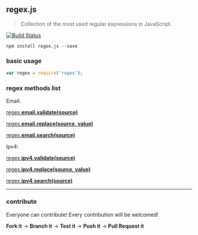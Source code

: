 ## regex.js

> Collection of the most used regular expressions in JavaScript.

[![Build Status](https://travis-ci.org/evandroeisinger/regex.js.svg?branch=master)](https://travis-ci.org/evandroeisinger/regex.js)

```shell
npm install regex.js --save
```

### basic usage
```javascript
var regex = require('regex');

```

### regex methods list

Email:

[regex.**email.validate(source)**](https://github.com/evandroeisinger/regex.js/blob/master/src/test/methods/validateEmail.js)

[regex.**email.replace(source, value)**](https://github.com/evandroeisinger/regex.js/blob/master/src/test/methods/replaceEmails.js)

[regex.**email.search(source)**](https://github.com/evandroeisinger/regex.js/blob/master/src/test/methods/searchEmail.js)

Ipv4:

[regex.**ipv4.validate(source)**](https://github.com/evandroeisinger/regex.js/blob/master/src/test/methods/validateIpv4.js)

[regex.**ipv4.replace(source, value)**](https://github.com/evandroeisinger/regex.js/blob/master/src/test/methods/replaceIpv4.js)

[regex.**ipv4.search(source)**](https://github.com/evandroeisinger/regex.js/blob/master/src/test/methods/searchIpv4.js)

---
### contribute
Everyone can contribute! Every contribution will be welcomed!

**Fork it** -> **Branch it** -> **Test it** -> **Push it** -> **Pull Request it**
